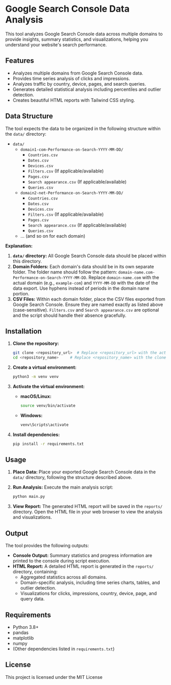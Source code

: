 # Google Search Console Data Analysis

This tool analyzes Google Search Console data across multiple domains to provide insights, summary statistics, and visualizations, helping you understand your website's search performance.

## Features

-   Analyzes multiple domains from Google Search Console data.
-   Provides time series analysis of clicks and impressions.
-   Analyzes traffic by country, device, pages, and search queries.
-   Generates detailed statistical analysis including percentiles and outlier detection.
-   Creates beautiful HTML reports with Tailwind CSS styling.

## Data Structure

The tool expects the data to be organized in the following structure within the `data/` directory:

-   `data/`
    -   `domain1-com-Performance-on-Search-YYYY-MM-DD/`
        -   `Countries.csv`
        -   `Dates.csv`
        -   `Devices.csv`
        -   `Filters.csv`  (If applicable/available)
        -   `Pages.csv`
        -   `Search appearance.csv` (If applicable/available)
        -   `Queries.csv`
    -   `domain2-net-Performance-on-Search-YYYY-MM-DD/`
        -   `Countries.csv`
        -   `Dates.csv`
        -   `Devices.csv`
        -   `Filters.csv` (If applicable/available)
        -   `Pages.csv`
        -   `Search appearance.csv` (If applicable/available)
        -   `Queries.csv`
    -   ... (and so on for each domain)

**Explanation:**

1.  **`data/` directory:**  All Google Search Console data should be placed within this directory.
2.  **Domain Folders:** Each domain's data should be in its own separate folder.  The folder name should follow the pattern: `domain-name.com-Performance-on-Search-YYYY-MM-DD`.  Replace `domain-name.com` with the actual domain (e.g., `example-com`) and `YYYY-MM-DD` with the date of the data export.  Use hyphens instead of periods in the domain name portion.
3.  **CSV Files:**  Within each domain folder, place the CSV files exported from Google Search Console.  Ensure they are named exactly as listed above (case-sensitive).  `Filters.csv` and `Search appearance.csv` are optional and the script should handle their absence gracefully.

## Installation

1.  **Clone the repository:**

    ```bash
    git clone <repository_url>  # Replace <repository_url> with the actual URL
    cd <repository_name>     # Replace <repository_name> with the cloned directory name
    ```

2.  **Create a virtual environment:**

    ```bash
    python3 -m venv venv
    ```

3.  **Activate the virtual environment:**

    -   **macOS/Linux:**
        ```bash
        source venv/bin/activate
        ```
    -   **Windows:**
        ```bash
        venv\Scripts\activate
        ```

4.  **Install dependencies:**

    ```bash
    pip install -r requirements.txt
    ```

## Usage

1.  **Place Data:**  Place your exported Google Search Console data in the `data/` directory, following the structure described above.

2.  **Run Analysis:**  Execute the main analysis script:

    ```bash
    python main.py
    ```

3.  **View Report:**  The generated HTML report will be saved in the `reports/` directory.  Open the HTML file in your web browser to view the analysis and visualizations.

## Output

The tool provides the following outputs:

-   **Console Output:** Summary statistics and progress information are printed to the console during script execution.
-   **HTML Report:**  A detailed HTML report is generated in the `reports/` directory, containing:
    -   Aggregated statistics across all domains.
    -   Domain-specific analysis, including time series charts, tables, and outlier detection.
    -   Visualizations for clicks, impressions, country, device, page, and query data.

## Requirements

-   Python 3.8+
-   pandas
-   matplotlib
-   numpy
-   (Other dependencies listed in `requirements.txt`)

## License

This project is licensed under the MIT License 
